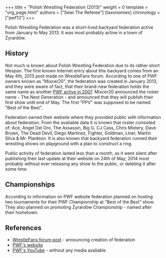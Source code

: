 +++
title = "Polish Wrestling Federation (2013)"
weight = 0
template = "org_page.html"
authors = ["Sewi The Referee"]
[taxonomies]
chronology = ["pwf13"]
+++

Polish Wrestling Federation was a short-lived backyard federation active from January to May 2013. It was most probably active in a town of Żyrardów.

## History

Not much is known about Polish Wrestling Federation due to its rather short lifespan. The first known Internet entry about this backyard comes from an May 4th, 2013 post made on WrestleFans forum. According to one of PWF owners known as "Mixcer20", the federation was created in January 2013, and they were aware of fact, that their brand-new federation holds the same name as another [PWF active in 2007](@/o/pwf07.md). Mixcer20 announced the roster name - The Next Generation - and announced that they will publish their first show until end of May. The first "PPV" was supposed to be named "Best of the Best". 

Federation owned their website where they provided public with information about federation. From the avaliable data it is known that roster consisted of: Ace, Angel Del Oro, The Assassin, Big G, CJ Cass, Chris Mistery, Dave Brown, The Dead Devil, Diego Martinez, Fighter, Goldman, Liner, Martin Silva & Mr. Plankton. It is also known that backyard federation runned their wrestling shows on playground with a plan to construct a ring.

Public activity of federation lasted less than a month, as it went silent after publishing their last update at their website on 24th of May, 2014 most probably without ever releasing any show to the public, or deleting it after some time.

## Championships

According to information on PWF website federation planned on hosting two tournaments for their PWF Championship at "Best of the Best" show. They also planned on promoting Żyrardów Championship - named after their hometown.

## References

* [WrestleFans forum post](https://wrestlefans.pl/forum/viewtopic.php?f=59&t=35583) - announcing creation of federation
* [PWF's website](https://polishwrestling.weebly.com/index.html)
* [PWF's YouTube](https://www.youtube.com/user/OfficialPwf) - without any media avaliable
